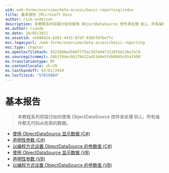 ```yaml
---
uid: web-forms/overview/data-access/basic-reporting/index
title: 基本报告 |Microsoft Docs
author: rick-anderson
description: 本教程系列将探讨如何使用 ObjectDataSource 控件来处理 BLL，所有操作都无代码从检索的数据。
ms.author: riande
ms.date: 10/05/2011
ms.assetid: cbd98d24-8281-4415-87df-8365f0fbe7fc
msc.legacyurl: /web-forms/overview/data-access/basic-reporting
msc.type: chapter
ms.openlocfilehash: 9323886ed50df775ac587b0473126fbdc28a7a19
ms.sourcegitcommit: 24b1f6decbb17bb22a45166e5fdb0845c65af498
ms.translationtype: MT
ms.contentlocale: zh-CN
ms.lasthandoff: 03/01/2019
ms.locfileid: "57019884"
---
```

<a name="basic-reporting"></a>基本报告
====================
> 本教程系列将探讨如何使用 ObjectDataSource 控件来处理 BLL，所有操作都无代码从检索的数据。


- [使用 ObjectDataSource 显示数据 (C#)](displaying-data-with-the-objectdatasource-cs.md)
- [声明性参数 (C#)](declarative-parameters-cs.md)
- [以编程方式设置 ObjectDataSource 的参数值 (C#)](programmatically-setting-the-objectdatasource-s-parameter-values-cs.md)
- [使用 ObjectDataSource 显示数据 (VB)](displaying-data-with-the-objectdatasource-vb.md)
- [声明性参数 (VB)](declarative-parameters-vb.md)
- [以编程方式设置 ObjectDataSource 的参数值 (VB)](programmatically-setting-the-objectdatasource-s-parameter-values-vb.md)
